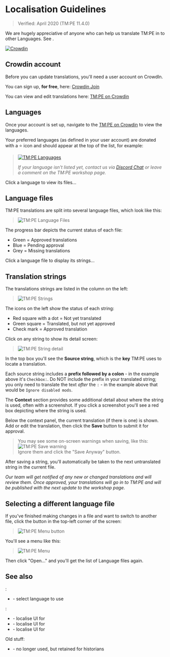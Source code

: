 # Localisation Guidelines

> Verified: April 2020 (TM:PE 11.4.0)

We are hugely appreciative of anyone who can help us translate TM:PE in to other Languages.
See [](Adding-a-new-language.md).

[![Crowdin](https://badges.crowdin.net/tmpe/localized.svg)](https://crowdin.com/project/tmpe)

## Crowdin account

Before you can update translations, you'll need a user account on CrowdIn.

You can sign up, **for free**, here: [Crowdin Join](https://crowdin.com/join)

You can view and edit translations here: [TM:PE on Crowdin](https://crowdin.com/project/tmpe)

## Languages

Once your account is set up, navigate to the [TM:PE on Crowdin](https://crowdin.com/project/tmpe) to view the languages.

Your preferred languages (as defined in your user account) are donated with a ⭐️ icon and should appear at the top of the list, for example:

> [![TM:PE Languages](https://imgur.com/Xr55vNX.png)](https://crowdin.com/project/tmpe)
>  
> _If your language isn't listed yet, contact us via [Discord Chat](https://discord.gg/faKUnST) or leave a comment on the TM:PE workshop page._

Click a language to view its files...

## Language files

TM:PE translations are split into several language files, which look like this:

> ![TM:PE Language Files](https://i.imgur.com/TUjwpyel.png)

The progress bar depicts the current status of each file:

* Green = Approved translations
* Blue = Pending approval
* Grey = Missing translations

Click a language file to display its strings...

## Translation strings

The translations strings are listed in the column on the left:

> ![TM:PE Strings](https://i.imgur.com/JR4tM63.png)

The icons on the left show the status of each string:

* Red square with a dot = Not yet translated
* Green square = Translated, but not yet approved
* Check mark = Approved translation

Click on any string to show its detail screen:

> ![TM:PE String detail](https://i.imgur.com/qXXaWdXl.png)

In the top box you'll see the **Source string**, which is the **key** TM:PE uses to locate a translation.

Each source string includes a **prefix followed by a colon** - in the example above it's `Checkbox:`. Do NOT include the prefix in your translated string; you only need to translate the text _after_ the `:` - in the example above that would be `Ignore disabled mods`.

The **Context** section provides some additional detail about where the string is used, often with a screenshot. If you click a screenshot you'll see a red box depicting where the string is used.

Below the context panel, the current translation (if there is one) is shown. Add or edit the translation, then click the **Save** button to submit it for approval.

> You may see some on-screen warnings when saving, like this:
> ![TM:PE Save warning](https://i.imgur.com/8k9G4W8.png)  
> Ignore them and click the "Save Anyway" button.

After saving a string, you'll automatically be taken to the next untranslated string in the current file.

_Our team will get notified of any new or changed translations and will review them. Once approved, your translations will go in to TM:PE and will be published with the next update to the workshop page._

## Selecting a different language file

If you've finished making changes in a file and want to switch to another file, click the button in the top-left corner of the screen:

> ![TM:PE Menu button](https://i.imgur.com/0I1NQGZm.png)

You'll see a menu like this:

> ![TM:PE Menu](https://i.imgur.com/dhKSCA8m.png)

Then click "Open..." and you'll get the list of Language files again.

## See also

[](Settings.md):

* [](General.md) - select language to use

[](Contributing.md):

* [](Priority-Signs-Icon-Themes.md) - localise UI for [](Priority-Signs.md)
* [](Speed-Limit-Icon-Themes.md) - localise UI for [](Speed-Limits.md)
* [](Timed-Traffic-Light-Buttons.md) - localise UI for [](Timed-Traffic-Lights.md)

Old stuff:

* [](Localisation-(Old-Format).md) - no longer used, but retained for historians